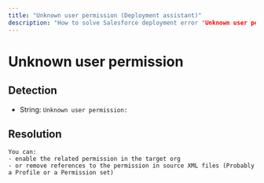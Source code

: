 ```yaml
---
title: "Unknown user permission (Deployment assistant)"
description: "How to solve Salesforce deployment error "Unknown user permission:""
---
```

<!-- markdownlint-disable MD013 -->
# Unknown user permission

## Detection

- String: `Unknown user permission:`

## Resolution

```shell
You can:
- enable the related permission in the target org
- or remove references to the permission in source XML files (Probably a Profile or a Permission set)
```
